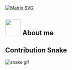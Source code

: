 [![Matrix SVG](https://raw.githubusercontent.com/rodrigograca31/rodrigograca31/master/matrix.svg)](https://www.youtube.com/watch?v=SDkAGkd4NLc) 
<!--
                \||/           
                |  @___oo                            ██╗░░██╗███████╗██╗░░░██╗  ████████╗██╗░░██╗███████╗██████╗░███████╗
      /\  /\   / (__,,,,|                            ██║░░██║██╔════╝╚██╗░██╔╝  ╚══██╔══╝██║░░██║██╔════╝██╔══██╗██╔════╝
     ) /^\) ^\/ _)                                   ███████║█████╗░░░╚████╔╝░  ░░░██║░░░███████║█████╗░░██████╔╝█████╗░░
     )   /^\/   _)                                   ██╔══██║██╔══╝░░░░╚██╔╝░░  ░░░██║░░░██╔══██║██╔══╝░░██╔══██╗██╔══╝░░
     )   _ /  / _)                                   ██║░░██║███████╗░░░██║░░░  ░░░██║░░░██║░░██║███████╗██║░░██║███████╗
 /\  )/\/ ||  | )_)                                  ╚═╝░░╚═╝╚══════╝░░░╚═╝░░░  ░░░╚═╝░░░╚═╝░░╚═╝╚══════╝╚═╝░░╚═╝╚══════╝
<  >      |(,,) )__)
 ||      /    \)___)\
 | \____(      )___) )___
  \______(_______;;; __;;;

-->
## <picture><img src = "https://github.com/7oSkaaa/7oSkaaa/blob/main/Images/about_me.gif?raw=true" width = 50px></picture> About me


## Contribution Snake 
![snake gif](https://github.com/null3000/null3000/blob/output/github-contribution-grid-snake.svg)
<!--
**agusgigliottifarias/agusgigliottifarias** is a ✨ _special_ ✨ repository because its `README.md` (this file) appears on your GitHub profile.

Here are some ideas to get you started:

- 🔭 I’m currently working on ...
- 🌱 I’m currently learning ...
- 👯 I’m looking to collaborate on ...
- 🤔 I’m looking for help with ...
- 💬 Ask me about ...
- 📫 How to reach me: ...
- 😄 Pronouns: ...
- ⚡ Fun fact: ...
-->
